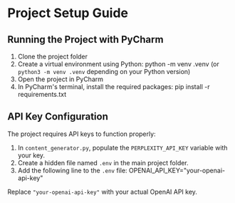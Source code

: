 # Project Setup Guide

## Running the Project with PyCharm

1. Clone the project folder
2. Create a virtual environment using Python:
python -m venv .venv
(or `python3 -m venv .venv` depending on your Python version)
3. Open the project in PyCharm
4. In PyCharm's terminal, install the required packages:
pip install -r requirements.txt

## API Key Configuration

The project requires API keys to function properly:

1. In `content_generator.py`, populate the `PERPLEXITY_API_KEY` variable with your key.
2. Create a hidden file named `.env` in the main project folder.
3. Add the following line to the `.env` file:
OPENAI_API_KEY="your-openai-api-key"

Replace `"your-openai-api-key"` with your actual OpenAI API key.
